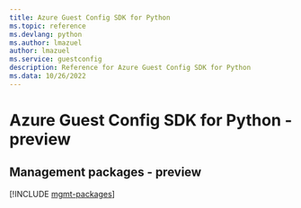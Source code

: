 ```yaml
---
title: Azure Guest Config SDK for Python
ms.topic: reference
ms.devlang: python
ms.author: lmazuel
author: lmazuel
ms.service: guestconfig
description: Reference for Azure Guest Config SDK for Python
ms.data: 10/26/2022
---
```

# Azure Guest Config SDK for Python - preview

## Management packages - preview
[!INCLUDE [mgmt-packages](guest-config-mgmt-index.md)]